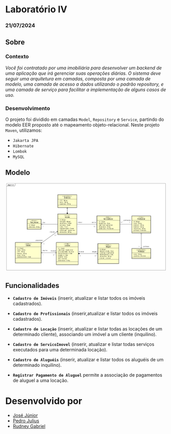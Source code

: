 # Laboratório IV
### 21/07/2024

## Sobre

### Contexto
_Você foi contratado por uma imobiliária para desenvolver um backend de uma aplicação que irá
gerenciar suas operações diárias. O sistema deve seguir uma arquitetura em camadas, composta
por uma camada de modelo, uma camada de acesso a dados utilizando o padrão repository, e
uma camada de serviço para facilitar a implementação de alguns casos de uso._

### Desenvolvimento

O projeto foi dividido em camadas `Model`, `Repository` e `Service`, partindo do modelo EER proposto até o mapeamento objeto-relacional. Neste projeto `Maven`, utilizamos:

- `Jakarta JPA`
- `Hibernate`
- `Lombok`
- `MySQL`

## Modelo
![Modelo](./assets/Model.png)

## Funcionalidades

- **`Cadastro de Imóveis`** (inserir, atualizar e listar todos os imóveis
cadastrados).

- **`Cadastro de Profissionais`** (inserir,atualizar e listar todos os imóveis
cadastrados).
- **`Cadastro de Locação`** (inserir, atualizar e listar todas as locações de um
determinado cliente), associando um imóvel a um cliente (inquilino).

- **`Cadastro de ServicoImovel`** (inserir, atualizar e listar todas
serviços executados para uma determinada locação).
- **`Cadastro de Aluguéis`** (inserir, atualizar e listar todos os aluguéis de um
determinado inquilino).
- **`Registrar Pagamento de Aluguel`** permite a associação de pagamentos
  de aluguel a uma locação.

# Desenvolvido por

* [José Júnior](https://github.com/jjuniorbrasil)
* [Pedro Julius](https://github.com/Pedro-SousaM)
* [Rudney Gabriel](https://github.com/rudneyggf)
